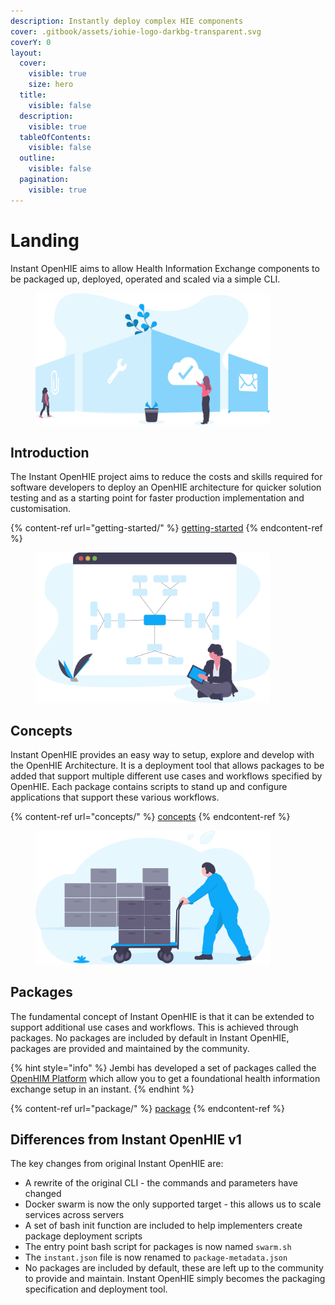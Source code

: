 ```yaml
---
description: Instantly deploy complex HIE components
cover: .gitbook/assets/iohie-logo-darkbg-transparent.svg
coverY: 0
layout:
  cover:
    visible: true
    size: hero
  title:
    visible: false
  description:
    visible: true
  tableOfContents:
    visible: false
  outline:
    visible: false
  pagination:
    visible: true
---
```


# Landing

Instant OpenHIE aims to allow Health Information Exchange components to be packaged up, deployed, operated and scaled via a simple CLI.

<div data-full-width="false">

<figure><img src=".gitbook/assets/feature.introduction.svg" alt="" width="375"><figcaption></figcaption></figure>

</div>

## Introduction

The Instant OpenHIE project aims to reduce the costs and skills required for software developers to deploy an OpenHIE architecture for quicker solution testing and as a starting point for faster production implementation and customisation.

{% content-ref url="getting-started/" %}
[getting-started](getting-started/)
{% endcontent-ref %}

<figure><img src=".gitbook/assets/feature.concepts (1).svg" alt="" width="375"><figcaption></figcaption></figure>

## Concepts

Instant OpenHIE provides an easy way to setup, explore and develop with the OpenHIE Architecture. It is a deployment tool that allows packages to be added that support multiple different use cases and workflows specified by OpenHIE. Each package contains scripts to stand up and configure applications that support these various workflows.

{% content-ref url="concepts/" %}
[concepts](concepts/)
{% endcontent-ref %}

<figure><img src=".gitbook/assets/feature.packages.svg" alt="" width="375"><figcaption></figcaption></figure>

## Packages

The fundamental concept of Instant OpenHIE is that it can be extended to support additional use cases and workflows. This is achieved through packages. No packages are included by default in Instant OpenHIE, packages are provided and maintained by the community.

{% hint style="info" %}
Jembi has developed a set of packages called the [OpenHIM Platform](https://jembi.gitbook.io/openhim-platform/) which allow you to get a foundational health information exchange setup in an instant.
{% endhint %}

{% content-ref url="package/" %}
[package](package/)
{% endcontent-ref %}

## Differences from Instant OpenHIE v1

The key changes from original Instant OpenHIE are:

* A rewrite of the original CLI - the commands and parameters have changed
* Docker swarm is now the only supported target - this allows us to scale services across servers
* A set of bash init function are included to help implementers create package deployment scripts
* The entry point bash script for packages is now named `swarm.sh`
* The `instant.json` file is now renamed to `package-metadata.json`
* No packages are included by default, these are left up to the community to provide and maintain. Instant OpenHIE simply becomes the packaging specification and deployment tool.
